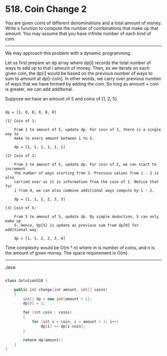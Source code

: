 # 518. Coin Change 2

You are given coins of different denominations and a total amount of money.
Write a function to compute the number of combinations that make up that
amount. You may assume that you have infinite number of each kind of coin.

---

We may approach this problem with a dynamic programming.

Let us first prepare an dp array where dp[i] records the total number of ways
to add up to that i amount of money. Then, as we iterate on each given coin,
the dp[i] would be based on the previous number of ways to sum to amount at
dp[i-coin]. In other words, we carry over previous number of ways that we have
formed by adding the coin. So long as amount + coin is greater, we can add
additional.

Suppose we have an amount of 5 and coins of [1, 2, 5].

```

dp = [1, 0, 0, 0, 0, 0]

(1) Coin of 1:

    From 1 to amount of 5, update dp. For coin of 1, there is a single way to
    make to every amount between 1 to 5. 

    dp = [1, 1, 1, 1, 1, 1]

(2) Coin of 2:

    From 2 to amount of 5, update dp. For coin of 2, we can start to increment
    the number of ways starting from 2. Previous values from i - 2 is also
    carried over as it is information from the coin of 1. Notice that for
    i from 4, we can also combine additional ways compute by i - 2.

    dp = [1, 1, 2, 2, 3, 3]
    
(3) Coin of 5:

    From 5 to amonut of 5, update dp. By simple deduction, 5 can only make up
    5. Hence, dp[5] is update as previous sum from dp[0] for additional way.

    dp = [1, 1, 2, 2, 3, 4]

```

Time complexity would be O(m * n) where m is number of coins, and n is the
amount of given money. The space requirement is O(m).

---

Java:

```java

class Solution518 {

    public int change(int amount, int[] coins)
    {
        int[] dp = new int[amount + 1];
        dp[0] = 1;

        for (int coin : coins)
        {
            for (int i = coin; i < amount + 1; i++)
                dp[i] += dp[i-coin];
        }

        return dp[amount];
    }
}

```
